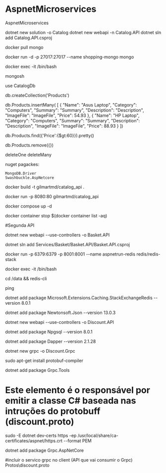 # AspnetMicroservices
AspnetMicroservices

dotnet new solution -o Catalog
dotnet new webapi -n Catalog.API
dotnet sln add Catalog.API.csproj

docker pull mongo

docker run -d -p 27017:27017 --name shopping-mongo mongo

docker exec -it <containerid> /bin/bash

mongosh

use CatalogDb

db.createCollection('Products')


db.Products.insertMany(
			[
			    {
			        "Name": "Asus Laptop",
			        "Category": "Computers",
			        "Summary": "Summary",
			        "Description": "Description",
			        "ImageFile": "ImageFile",
			        "Price": 54.93
			    },
			    {
			        "Name": "HP Laptop",
			        "Category": "Computers",
			        "Summary": "Summary",
			        "Description": "Description",
			        "ImageFile": "ImageFile",
			        "Price": 88.93
			    }
			])

db.Products.find({'Price':{$gt:60}}).pretty()            

db.Products.remove({})

deleteOne
deleteMany

nuget pagackes:

	MongoDB.Driver
	Swashbuckle.AspNetcore





docker build -t gilmartmd/catalog_api .

docker run -p 8080:80 gilmartmd/catalog_api

docker compose up -d

docker container stop $(docker container list -aq)

#Segunda API

dotnet new webapi --use-controllers -o Basket.API

dotnet sln add Services/Basket/Basket.API/Basket.API.csproj

docker run -p 6379:6379 -p 8001:8001 --name aspnetrun-redis redis/redis-stack

docker exec -it <cid> /bin/bash

cd /data && redis-cli

ping

dotnet add package Microsoft.Extensions.Caching.StackExchangeRedis --version 8.0.1

dotnet add package Newtonsoft.Json --version 13.0.3


dotnet new webapi --use-controllers -o Discount.API

dotnet add package Npgsql --version 8.0.1

dotnet add package Dapper --version 2.1.28



dotnet new grpc -o Discount.Grpc

sudo apt-get install protobuf-compiler

dotnet add package Grpc.Tools


# Este elemento é o responsável por emitir a classe C# baseada nas intruções do protobuff (discount.proto)
 <ItemGroup>
   <Protobuf Include="Protos\discount.proto" GrpcServices="Server" />
 </ItemGroup>
  
  


sudo -E dotnet dev-certs https -ep /usr/local/share/ca-certificates/aspnet/https.crt --format PEM

dotnet add package Grpc.AspNetCore


#incluir o servico grpc no client (API que vai consumir o Grpc)
<ItemGroup>
    <Protobuf Include="..\..\Discount\Discount.Grpc\Protos\discount.proto" GrpcServices="Client">
      <Link>Protos\discount.proto</Link>
    </Protobuf>
  </ItemGroup>




